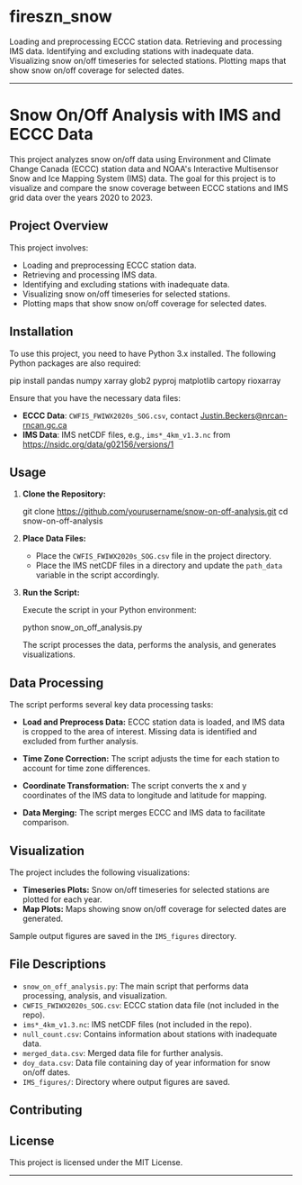 # fireszn_snow
Loading and preprocessing ECCC station data. Retrieving and processing IMS data. Identifying and excluding stations with inadequate data. Visualizing snow on/off timeseries for selected stations. Plotting maps that show snow on/off coverage for selected dates.

---

# Snow On/Off Analysis with IMS and ECCC Data

This project analyzes snow on/off data using Environment and Climate Change Canada (ECCC) station data and NOAA's Interactive Multisensor Snow and Ice Mapping System (IMS) data. The goal for this project is to visualize and compare the snow coverage between ECCC stations and IMS grid data over the years 2020 to 2023.

## Project Overview

This project involves:
- Loading and preprocessing ECCC station data.
- Retrieving and processing IMS data.
- Identifying and excluding stations with inadequate data.
- Visualizing snow on/off timeseries for selected stations.
- Plotting maps that show snow on/off coverage for selected dates.

## Installation

To use this project, you need to have Python 3.x installed. The following Python packages are also required:

pip install pandas numpy xarray glob2 pyproj matplotlib cartopy rioxarray

Ensure that you have the necessary data files:
- **ECCC Data**: `CWFIS_FWIWX2020s_SOG.csv`, contact Justin.Beckers@nrcan-rncan.gc.ca
- **IMS Data**: IMS netCDF files, e.g., `ims*_4km_v1.3.nc` from https://nsidc.org/data/g02156/versions/1

## Usage

1. **Clone the Repository:**

   git clone https://github.com/yourusername/snow-on-off-analysis.git
   cd snow-on-off-analysis


2. **Place Data Files:**

   - Place the `CWFIS_FWIWX2020s_SOG.csv` file in the project directory.
   - Place the IMS netCDF files in a directory and update the `path_data` variable in the script accordingly.

3. **Run the Script:**

   Execute the script in your Python environment:

 
   python snow_on_off_analysis.py


   The script processes the data, performs the analysis, and generates visualizations.

## Data Processing

The script performs several key data processing tasks:

- **Load and Preprocess Data:** ECCC station data is loaded, and IMS data is cropped to the area of interest. Missing data is identified and excluded from further analysis.
  
- **Time Zone Correction:** The script adjusts the time for each station to account for time zone differences.

- **Coordinate Transformation:** The script converts the x and y coordinates of the IMS data to longitude and latitude for mapping.

- **Data Merging:** The script merges ECCC and IMS data to facilitate comparison.

## Visualization

The project includes the following visualizations:

- **Timeseries Plots:** Snow on/off timeseries for selected stations are plotted for each year.
- **Map Plots:** Maps showing snow on/off coverage for selected dates are generated.

Sample output figures are saved in the `IMS_figures` directory.

## File Descriptions

- `snow_on_off_analysis.py`: The main script that performs data processing, analysis, and visualization.
- `CWFIS_FWIWX2020s_SOG.csv`: ECCC station data file (not included in the repo).
- `ims*_4km_v1.3.nc`: IMS netCDF files (not included in the repo).
- `null_count.csv`: Contains information about stations with inadequate data.
- `merged_data.csv`: Merged data file for further analysis.
- `doy_data.csv`: Data file containing day of year information for snow on/off dates.
- `IMS_figures/`: Directory where output figures are saved.

## Contributing


## License

This project is licensed under the MIT License. 

---
